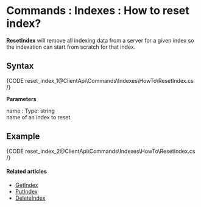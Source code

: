 # Commands : Indexes : How to reset index?

**ResetIndex** will remove all indexing data from a server for a given index so the indexation can start from scratch for that index.

## Syntax

{CODE reset_index_1@ClientApi\Commands\Indexes\HowTo\ResetIndex.cs /}

**Parameters**   

name
:   Type: string   
name of an index to reset

## Example

{CODE reset_index_2@ClientApi\Commands\Indexes\HowTo\ResetIndex.cs /}

#### Related articles

- [GetIndex](../../../../client-api/commands/indexes/get)  
- [PutIndex](../../../../client-api/commands/indexes/put)  
- [DeleteIndex](../../../../client-api/commands/indexes/delete)  